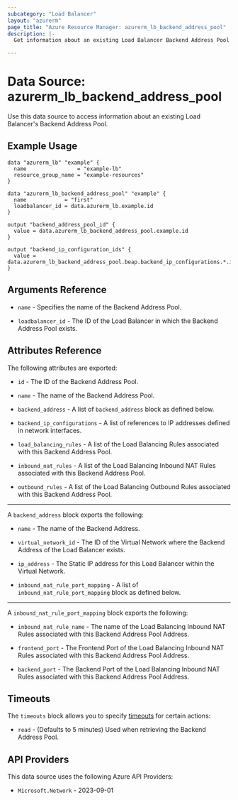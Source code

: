 ```yaml
---
subcategory: "Load Balancer"
layout: "azurerm"
page_title: "Azure Resource Manager: azurerm_lb_backend_address_pool"
description: |-
  Get information about an existing Load Balancer Backend Address Pool

---
```


# Data Source: azurerm_lb_backend_address_pool

Use this data source to access information about an existing Load Balancer's Backend Address Pool.

## Example Usage

```hcl
data "azurerm_lb" "example" {
  name                = "example-lb"
  resource_group_name = "example-resources"
}

data "azurerm_lb_backend_address_pool" "example" {
  name            = "first"
  loadbalancer_id = data.azurerm_lb.example.id
}

output "backend_address_pool_id" {
  value = data.azurerm_lb_backend_address_pool.example.id
}

output "backend_ip_configuration_ids" {
  value = data.azurerm_lb_backend_address_pool.beap.backend_ip_configurations.*.id
}
```

## Arguments Reference

* `name` - Specifies the name of the Backend Address Pool.

* `loadbalancer_id` - The ID of the Load Balancer in which the Backend Address Pool exists.

## Attributes Reference

The following attributes are exported:

* `id` - The ID of the Backend Address Pool.

* `name` - The name of the Backend Address Pool.

* `backend_address` - A list of `backend_address` block as defined below.

* `backend_ip_configurations` - A list of references to IP addresses defined in network interfaces.

* `load_balancing_rules` - A list of the Load Balancing Rules associated with this Backend Address Pool.

* `inbound_nat_rules` - A list of the Load Balancing Inbound NAT Rules associated with this Backend Address Pool.

* `outbound_rules` - A list of the Load Balancing Outbound Rules associated with this Backend Address Pool.

---

A `backend_address` block exports the following:

* `name` - The name of the Backend Address.

* `virtual_network_id` - The ID of the Virtual Network where the Backend Address of the Load Balancer exists.

* `ip_address` - The Static IP address for this Load Balancer within the Virtual Network.

* `inbound_nat_rule_port_mapping` - A list of `inbound_nat_rule_port_mapping` block as defined below.

---

A `inbound_nat_rule_port_mapping` block exports the following:

* `inbound_nat_rule_name` - The name of the Load Balancing Inbound NAT Rules associated with this Backend Address Pool Address.

* `frontend_port` - The Frontend Port of the Load Balancing Inbound NAT Rules associated with this Backend Address Pool Address.

* `backend_port` - The Backend Port of the Load Balancing Inbound NAT Rules associated with this Backend Address Pool Address.

## Timeouts

The `timeouts` block allows you to specify [timeouts](https://developer.hashicorp.com/terraform/language/resources/configure#define-operation-timeouts) for certain actions:

* `read` - (Defaults to 5 minutes) Used when retrieving the Backend Address Pool.

## API Providers
<!-- This section is generated, changes will be overwritten -->
This data source uses the following Azure API Providers:

* `Microsoft.Network` - 2023-09-01

